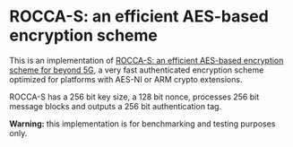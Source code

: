 # ROCCA-S: an efficient AES-based encryption scheme

This is an implementation of [ROCCA-S: an efficient AES-based encryption scheme for beyond 5G](https://www.ietf.org/archive/id/draft-nakano-rocca-s-05.html), a very fast authenticated encryption scheme optimized for platforms with AES-NI or ARM crypto extensions.

ROCCA-S has a 256 bit key size, a 128 bit nonce, processes 256 bit message blocks and outputs a 256 bit authentication tag.

**Warning:** this implementation is for benchmarking and testing purposes only.
